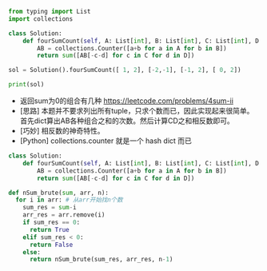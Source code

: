 

```py
from typing import List
import collections

class Solution:
    def fourSumCount(self, A: List[int], B: List[int], C: List[int], D: List[int]) -> int:
        AB = collections.Counter([a+b for a in A for b in B])
        return sum([AB[-c-d] for c in C for d in D])

sol = Solution().fourSumCount([ 1, 2], [-2,-1], [-1, 2], [ 0, 2])

print(sol)

```




- 返回sum为0的组合有几种 https://leetcode.com/problems/4sum-ii
- [思路] 本题并不要求列出所有tuple，只求个数而已，因此实现起来很简单。首先dict算出AB各种组合之和的次数。然后计算CD之和相反数即可。
- [巧妙] 相反数的神奇特性。
- [Python] collections.counter 就是一个 hash dict 而已



```py
class Solution:
    def fourSumCount(self, A: List[int], B: List[int], C: List[int], D: List[int]) -> int:
        AB = collections.Counter([a+b for a in A for b in B])
        return sum([AB[-c-d] for c in C for d in D])
```





```py
def nSum_brute(sum, arr, n):
  for i in arr: # 从arr开始找n个数
    sum_res = sum-i
    arr_res = arr.remove(i)
    if sum_res == 0:
      return True
    elif sum_res < 0:
      return False
    else:
      return nSum_brute(sum_res, arr_res, n-1)
```



